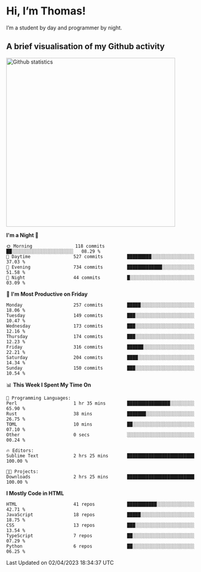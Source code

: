 # Hi, I’m Thomas!
I’m a student by day and programmer by night.

## A brief visualisation of my Github activity

<img title="My Github statistics" alt="Github statistics" width="450px" src="https://github-readme-stats.vercel.app/api?username=thomasrettig&show_icons=true&include_all_commits=true&count_private=true&&hide=issues&theme=tokyonight&border_radius=6px"/>

<!--START_SECTION:waka-->
**I'm a Night 🦉** 

```text
🌞 Morning                118 commits         ██░░░░░░░░░░░░░░░░░░░░░░░   08.29 % 
🌆 Daytime                527 commits         █████████░░░░░░░░░░░░░░░░   37.03 % 
🌃 Evening                734 commits         █████████████░░░░░░░░░░░░   51.58 % 
🌙 Night                  44 commits          █░░░░░░░░░░░░░░░░░░░░░░░░   03.09 % 
```
📅 **I'm Most Productive on Friday** 

```text
Monday                   257 commits         █████░░░░░░░░░░░░░░░░░░░░   18.06 % 
Tuesday                  149 commits         ███░░░░░░░░░░░░░░░░░░░░░░   10.47 % 
Wednesday                173 commits         ███░░░░░░░░░░░░░░░░░░░░░░   12.16 % 
Thursday                 174 commits         ███░░░░░░░░░░░░░░░░░░░░░░   12.23 % 
Friday                   316 commits         ██████░░░░░░░░░░░░░░░░░░░   22.21 % 
Saturday                 204 commits         ████░░░░░░░░░░░░░░░░░░░░░   14.34 % 
Sunday                   150 commits         ███░░░░░░░░░░░░░░░░░░░░░░   10.54 % 
```


📊 **This Week I Spent My Time On** 

```text
💬 Programming Languages: 
Perl                     1 hr 35 mins        ████████████████░░░░░░░░░   65.90 % 
Rust                     38 mins             ███████░░░░░░░░░░░░░░░░░░   26.75 % 
TOML                     10 mins             ██░░░░░░░░░░░░░░░░░░░░░░░   07.10 % 
Other                    0 secs              ░░░░░░░░░░░░░░░░░░░░░░░░░   00.24 % 

🔥 Editors: 
Sublime Text             2 hrs 25 mins       █████████████████████████   100.00 % 

🐱‍💻 Projects: 
Downloads                2 hrs 25 mins       █████████████████████████   100.00 % 
```

**I Mostly Code in HTML** 

```text
HTML                     41 repos            ███████████░░░░░░░░░░░░░░   42.71 % 
JavaScript               18 repos            █████░░░░░░░░░░░░░░░░░░░░   18.75 % 
CSS                      13 repos            ███░░░░░░░░░░░░░░░░░░░░░░   13.54 % 
TypeScript               7 repos             ██░░░░░░░░░░░░░░░░░░░░░░░   07.29 % 
Python                   6 repos             ██░░░░░░░░░░░░░░░░░░░░░░░   06.25 % 
```




 Last Updated on 02/04/2023 18:34:37 UTC
<!--END_SECTION:waka-->
